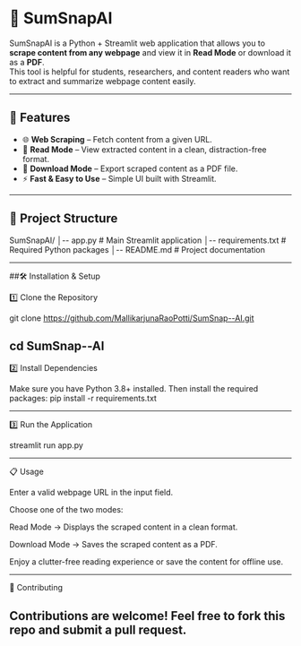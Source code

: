 # 📄 SumSnapAI

SumSnapAI is a Python + Streamlit web application that allows you to **scrape content from any webpage** and view it in **Read Mode** or download it as a **PDF**.  
This tool is helpful for students, researchers, and content readers who want to extract and summarize webpage content easily.

---

## 🚀 Features
- 🌐 **Web Scraping** – Fetch content from a given URL.
- 📖 **Read Mode** – View extracted content in a clean, distraction-free format.
- 📄 **Download Mode** – Export scraped content as a PDF file.
- ⚡ **Fast & Easy to Use** – Simple UI built with Streamlit.

---

## 📂 Project Structure

SumSnapAI/
│-- app.py              # Main Streamlit application
│-- requirements.txt    # Required Python packages
│-- README.md           # Project documentation

---
##🛠️ Installation & Setup

1️⃣ Clone the Repository

git clone https://github.com/MallikarjunaRaoPotti/SumSnap--AI.git

cd SumSnap--AI
---

2️⃣ Install Dependencies

Make sure you have Python 3.8+ installed.
Then install the required packages:
pip install -r requirements.txt

---

3️⃣ Run the Application

streamlit run app.py

---

📋 Usage

Enter a valid webpage URL in the input field.

Choose one of the two modes:

Read Mode → Displays the scraped content in a clean format.

Download Mode → Saves the scraped content as a PDF.

Enjoy a clutter-free reading experience or save the content for offline use.

---

🤝 Contributing

Contributions are welcome!
Feel free to fork this repo and submit a pull request.
---
